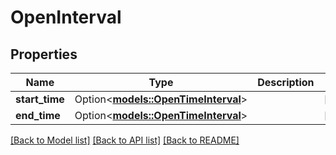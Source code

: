 # OpenInterval

## Properties

Name | Type | Description | Notes
------------ | ------------- | ------------- | -------------
**start_time** | Option<[**models::OpenTimeInterval**](OpenTimeInterval.md)> |  | [optional]
**end_time** | Option<[**models::OpenTimeInterval**](OpenTimeInterval.md)> |  | [optional]

[[Back to Model list]](../README.md#documentation-for-models) [[Back to API list]](../README.md#documentation-for-api-endpoints) [[Back to README]](../README.md)



